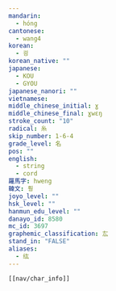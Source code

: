 ```yaml
---
mandarin:
  - hóng
cantonese:
  - wang4
korean:
  - 굉
korean_native: ""
japanese:
  - KOU
  - GYOU
japanese_nanori: ""
vietnamese:
middle_chinese_initial: ɣ
middle_chinese_final: ɣwɛŋ
stroke_count: "10"
radical: 糸
skip_number: 1-6-4
grade_level: 名
pos: ""
english:
  - string
  - cord
羅馬字: hweng
韓文: 훵
joyo_level: ""
hsk_level: ""
hanmun_edu_level: ""
danayo_id: 8580
mc_id: 3697
graphemic_classification: 厷
stand_in: "FALSE"
aliases:
  - 纮
---
```

```meta-bind-embed
[[nav/char_info]]
```